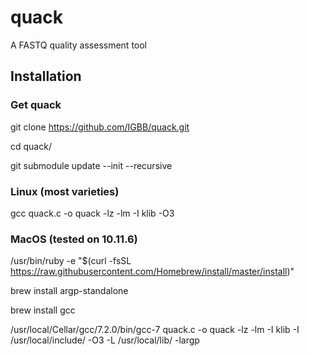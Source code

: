 # quack

A FASTQ quality assessment tool

## Installation


### Get quack

git clone https://github.com/IGBB/quack.git

cd quack/

git submodule update --init --recursive


### Linux (most varieties)

gcc quack.c -o quack -lz -lm -I klib -O3

### MacOS (tested on 10.11.6)

/usr/bin/ruby -e "$(curl -fsSL https://raw.githubusercontent.com/Homebrew/install/master/install)"

brew install argp-standalone

brew install gcc

/usr/local/Cellar/gcc/7.2.0/bin/gcc-7 quack.c -o quack -lz -lm -I klib -I /usr/local/include/ -O3 -L /usr/local/lib/ -largp

